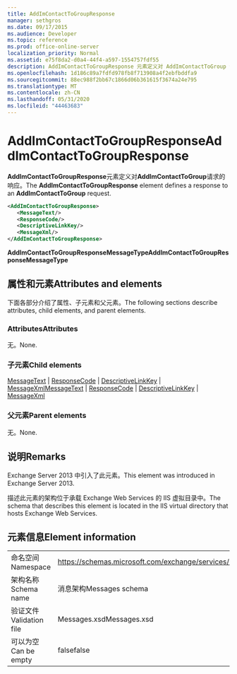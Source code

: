 ```yaml
---
title: AddImContactToGroupResponse
manager: sethgros
ms.date: 09/17/2015
ms.audience: Developer
ms.topic: reference
ms.prod: office-online-server
localization_priority: Normal
ms.assetid: e75f8da2-d0a4-44f4-a597-1554757fdf55
description: AddImContactToGroupResponse 元素定义对 AddImContactToGroup 请求的响应。
ms.openlocfilehash: 1d186c89a7fdfd978fb8f713908a4f2ebfbddfa9
ms.sourcegitcommit: 88ec988f2bb67c1866d06b361615f3674a24e795
ms.translationtype: MT
ms.contentlocale: zh-CN
ms.lasthandoff: 05/31/2020
ms.locfileid: "44463683"
---
```

# <a name="addimcontacttogroupresponse"></a><span data-ttu-id="fcabf-103">AddImContactToGroupResponse</span><span class="sxs-lookup"><span data-stu-id="fcabf-103">AddImContactToGroupResponse</span></span>

<span data-ttu-id="fcabf-104">**AddImContactToGroupResponse**元素定义对**AddImContactToGroup**请求的响应。</span><span class="sxs-lookup"><span data-stu-id="fcabf-104">The **AddImContactToGroupResponse** element defines a response to an **AddImContactToGroup** request.</span></span> 
  
```XML
<AddImContactToGroupResponse>
   <MessageText/>
   <ResponseCode/>
   <DescriptiveLinkKey/>
   <MessageXml/>
</AddImContactToGroupResponse>
```

 <span data-ttu-id="fcabf-105">**AddImContactToGroupResponseMessageType**</span><span class="sxs-lookup"><span data-stu-id="fcabf-105">**AddImContactToGroupResponseMessageType**</span></span>
## <a name="attributes-and-elements"></a><span data-ttu-id="fcabf-106">属性和元素</span><span class="sxs-lookup"><span data-stu-id="fcabf-106">Attributes and elements</span></span>

<span data-ttu-id="fcabf-107">下面各部分介绍了属性、子元素和父元素。</span><span class="sxs-lookup"><span data-stu-id="fcabf-107">The following sections describe attributes, child elements, and parent elements.</span></span>
  
### <a name="attributes"></a><span data-ttu-id="fcabf-108">Attributes</span><span class="sxs-lookup"><span data-stu-id="fcabf-108">Attributes</span></span>

<span data-ttu-id="fcabf-109">无。</span><span class="sxs-lookup"><span data-stu-id="fcabf-109">None.</span></span>
  
### <a name="child-elements"></a><span data-ttu-id="fcabf-110">子元素</span><span class="sxs-lookup"><span data-stu-id="fcabf-110">Child elements</span></span>

<span data-ttu-id="fcabf-111">[MessageText](messagetext.md)  | [ResponseCode](responsecode.md)  | [DescriptiveLinkKey](descriptivelinkkey.md)  | [MessageXml](messagexml.md)</span><span class="sxs-lookup"><span data-stu-id="fcabf-111">[MessageText](messagetext.md) | [ResponseCode](responsecode.md) | [DescriptiveLinkKey](descriptivelinkkey.md) | [MessageXml](messagexml.md)</span></span>
  
### <a name="parent-elements"></a><span data-ttu-id="fcabf-112">父元素</span><span class="sxs-lookup"><span data-stu-id="fcabf-112">Parent elements</span></span>

<span data-ttu-id="fcabf-113">无。</span><span class="sxs-lookup"><span data-stu-id="fcabf-113">None.</span></span>
  
## <a name="remarks"></a><span data-ttu-id="fcabf-114">说明</span><span class="sxs-lookup"><span data-stu-id="fcabf-114">Remarks</span></span>

<span data-ttu-id="fcabf-115">Exchange Server 2013 中引入了此元素。</span><span class="sxs-lookup"><span data-stu-id="fcabf-115">This element was introduced in Exchange Server 2013.</span></span>
  
<span data-ttu-id="fcabf-116">描述此元素的架构位于承载 Exchange Web Services 的 IIS 虚拟目录中。</span><span class="sxs-lookup"><span data-stu-id="fcabf-116">The schema that describes this element is located in the IIS virtual directory that hosts Exchange Web Services.</span></span>
  
## <a name="element-information"></a><span data-ttu-id="fcabf-117">元素信息</span><span class="sxs-lookup"><span data-stu-id="fcabf-117">Element information</span></span>

|||
|:-----|:-----|
|<span data-ttu-id="fcabf-118">命名空间</span><span class="sxs-lookup"><span data-stu-id="fcabf-118">Namespace</span></span>  <br/> |https://schemas.microsoft.com/exchange/services/2006/messages  <br/> |
|<span data-ttu-id="fcabf-119">架构名称</span><span class="sxs-lookup"><span data-stu-id="fcabf-119">Schema name</span></span>  <br/> |<span data-ttu-id="fcabf-120">消息架构</span><span class="sxs-lookup"><span data-stu-id="fcabf-120">Messages schema</span></span>  <br/> |
|<span data-ttu-id="fcabf-121">验证文件</span><span class="sxs-lookup"><span data-stu-id="fcabf-121">Validation file</span></span>  <br/> |<span data-ttu-id="fcabf-122">Messages.xsd</span><span class="sxs-lookup"><span data-stu-id="fcabf-122">Messages.xsd</span></span>  <br/> |
|<span data-ttu-id="fcabf-123">可以为空</span><span class="sxs-lookup"><span data-stu-id="fcabf-123">Can be empty</span></span>  <br/> |<span data-ttu-id="fcabf-124">false</span><span class="sxs-lookup"><span data-stu-id="fcabf-124">false</span></span>  <br/> |
   

